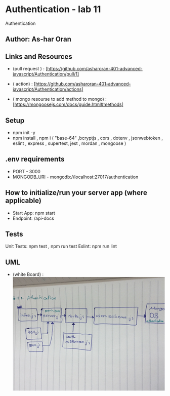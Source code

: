 # Authentication - lab 11

Authentication
## Author: As-har Oran
## Links and Resources
* (pull request ) : [https://github.com/asharoran-401-advanced-javascript/Authentication/pull/1]
* ( action) : [https://github.com/asharoran-401-advanced-javascript/Authentication/actions]

* ( mongo resourse to add method to mongo) : [https://mongoosejs.com/docs/guide.html#methods]
## Setup
- npm init -y
- npm install , npm i
( "base-64" ,bcryptjs , cors ,  dotenv , jsonwebtoken , eslint , express , supertest, jest  , mordan , mongoose )
## .env requirements
- PORT - 3000
- MONGODB_URI - mongodb://localhost:27017/authentication
## How to initialize/run your server app (where applicable)
- Start App: npm start
- Endpoint: /api-docs

## Tests
Unit Tests: npm test , npm run test
Eslint: npm run lint

## UML 
* (white Board) : ![alst test](assets/lab-11-athentication.jpg)